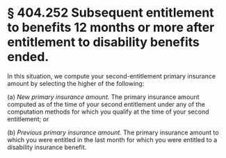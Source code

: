 # § 404.252   Subsequent entitlement to benefits 12 months or more after entitlement to disability benefits ended.

In this situation, we compute your second-entitlement primary insurance amount by selecting the higher of the following:


(a) *New primary insurance amount.* The primary insurance amount computed as of the time of your second entitlement under any of the computation methods for which you qualify at the time of your second entitlement; or


(b) *Previous primary insurance amount.* The primary insurance amount to which you were entitled in the last month for which you were entitled to a disability insurance benefit.




